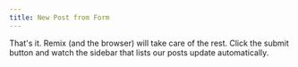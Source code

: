 ```yaml
---
title: New Post from Form
---
```


That's it. Remix (and the browser) will take care of the rest. Click the submit button and watch the sidebar that lists our posts update automatically.